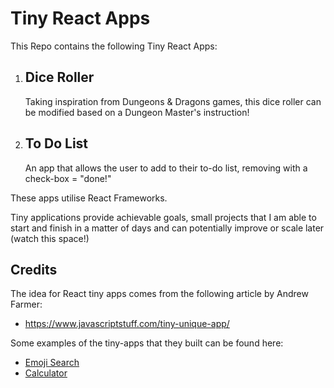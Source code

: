 # Tiny React Apps

This Repo contains the following Tiny React Apps:

1. ## Dice Roller

   Taking inspiration from Dungeons & Dragons games, this dice roller can be modified based on a Dungeon Master's instruction!

2. ## To Do List
   An app that allows the user to add to their to-do list, removing with a check-box = "done!"

These apps utilise React Frameworks.

Tiny applications provide achievable goals, small projects that I am able to start and finish in a matter of days and can potentially improve or scale later (watch this space!)

## Credits

The idea for React tiny apps comes from the following article by Andrew Farmer:

- https://www.javascriptstuff.com/tiny-unique-app/

Some examples of the tiny-apps that they built can be found here:

- [Emoji Search](https://ahfarmer.github.io/emoji-search/)
- [Calculator](https://ahfarmer.github.io/calculator/)
